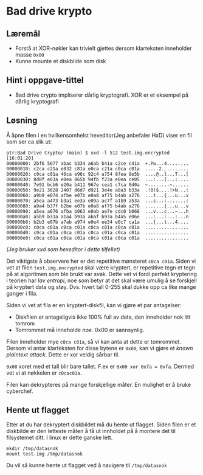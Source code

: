 # Bad drive krypto

## Læremål

 * Forstå at XOR-nøkler kan trivielt gjettes dersom klarteksten inneholder masse `0x00`
 * Kunne mounte et diskbilde som disk

## Hint i oppgave-tittel

 * Bad drive crypto impliserer dårlig kryptografi. XOR er et eksempel på dårlig kryptografi

## Løsning

Å åpne filen i en hvilkensomhelst hexeditor(Jeg anbefaler HxD) viser en fil som ser ca slik ut:

```
ptr:Bad Drive Crypto/ (main) $ xxd -l 512 test.img.encrypted                                                                                                                      [16:01:20]
00000000: 2bf6 5077 abac b334 a6ab b41a c2ce c41a  +.Pw...4........
00000010: c2ca c21a e832 c81a e0ca c21a c0ca c01a  .....2..........
00000020: c0ca c01a 40ca e96c 92c4 a754 8fea 8e5b  ....@..l...T...[
00000030: 8d8f e03a e0ea 865b 94fb f23a e0ea ce05  ...:...[...:....
00000040: 7e91 bcb6 e20a b411 967e cea1 c7ca 0d0a  ~........~......
00000050: 9e21 3028 2407 d6d7 d921 3e4e a8a3 b33a  .!0($....!>N...:
00000060: a9b9 e074 afbe e07b e0a8 af75 b4ab a276  ...t...{...u...v
00000070: a5ea a473 b3a1 ee3a e09a ac7f a1b9 a53a  ...s...:.......:
00000080: a9a4 b37f b2be e07b e0a8 af75 b4ab a276  .......{...u...v
00000090: a5ea a676 afba b063 e0ab ae7e cdc0 b068  ...v...c...~...h
000000a0: a5b9 b33a a1a4 b93a abaf b93a b4a5 e06e  ...:...:...:...n
000000b0: b2b3 e07b a7ab a974 e0e4 ee34 e0c7 ca1a  ...{...t...4....
000000c0: c0ca c01a c0ca c01a c0ca c01a c0ca c01a  ................
000000d0: c0ca c01a c0ca c01a c0ca c01a c0ca c01a  ................
000000e0: c0ca c01a c0ca c01a c0ca c01a c0ca c01a  ................
```
_(Jeg bruker xxd som hexeditor i dette tilfellet)_

Det viktigste å observere her er det repetitive mønsteret `c0ca c01a`. Siden vi vet at filen `test.img.encrypted` skal være kryptert, er repetitive tegn et tegn på at algoritmen som ble brukt var svak. Dette vet vi fordi perfekt kryptering i teorien har _lav entropi_, noe som betyr at det skal være umulig å se forskjell på kryptert data og støy. Dvs. hvert tall 0-255 skal dukke opp ca like mange ganger i fila. 

Siden vi vet at fila er en kryptert-diskfil, kan vi gjøre et par antagelser:

 * Diskfilen er antageligvis ikke 100% full av data, den inneholder nok litt tomrom
 * Tomrommet må inneholde _noe_. 0x00 er sannsynlig.

Filen inneholder mye `c0ca c01a`, så vi kan anta at dette er tomrommet. Dersom vi antar klarteksten for disse bytene er `0x00`, kan vi gjøre et _known plaintext attack_. Dette er xor veldig sårbar til.

`0x00` xoret med et tall blir bare tallet. F.ex er `0x00 xor 0xfa = 0xfa`. Dermed vet vi at nøkkelen er `c0cac01a`.

Filen kan dekrypteres på mange forskjellige måter. En mulighet er å bruke cyberchef.

## Hente ut flagget

Etter at du har dekryptert diskbildet må du hente ut flagget. Siden filen er et diskbilde er den letteste måten å få ut innholdet på å montere det til filsystemet ditt. I linux er dette ganske lett.

```
mkdir /tmp/datasnok
mount test.img /tmp/datasnok
```

Du vil så kunne hente ut flagget ved å navigere til `/tmp/datasnok`
